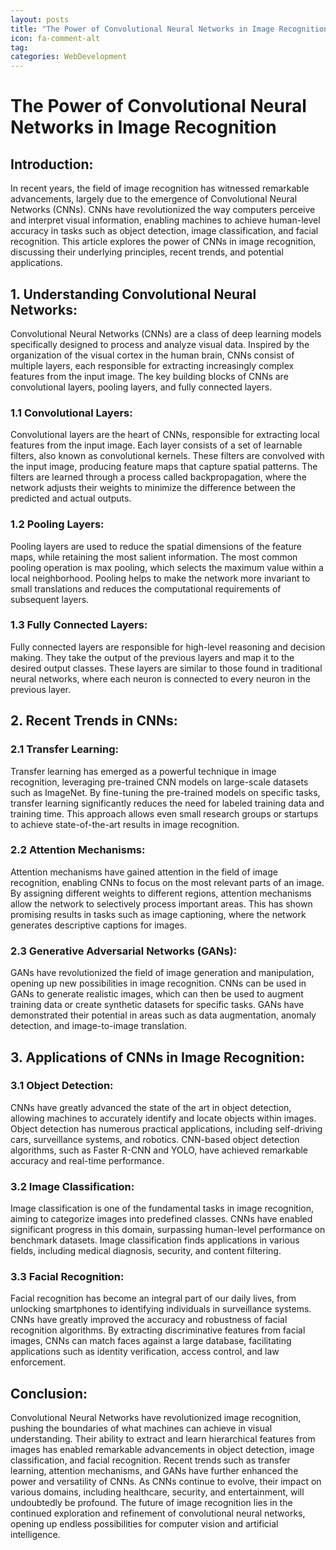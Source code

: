```yaml
---
layout: posts
title: "The Power of Convolutional Neural Networks in Image Recognition"
icon: fa-comment-alt
tag:      
categories: WebDevelopment
---
```



# The Power of Convolutional Neural Networks in Image Recognition

## Introduction:
In recent years, the field of image recognition has witnessed remarkable advancements, largely due to the emergence of Convolutional Neural Networks (CNNs). CNNs have revolutionized the way computers perceive and interpret visual information, enabling machines to achieve human-level accuracy in tasks such as object detection, image classification, and facial recognition. This article explores the power of CNNs in image recognition, discussing their underlying principles, recent trends, and potential applications.

## 1. Understanding Convolutional Neural Networks:
Convolutional Neural Networks (CNNs) are a class of deep learning models specifically designed to process and analyze visual data. Inspired by the organization of the visual cortex in the human brain, CNNs consist of multiple layers, each responsible for extracting increasingly complex features from the input image. The key building blocks of CNNs are convolutional layers, pooling layers, and fully connected layers.

### 1.1 Convolutional Layers:
Convolutional layers are the heart of CNNs, responsible for extracting local features from the input image. Each layer consists of a set of learnable filters, also known as convolutional kernels. These filters are convolved with the input image, producing feature maps that capture spatial patterns. The filters are learned through a process called backpropagation, where the network adjusts their weights to minimize the difference between the predicted and actual outputs.

### 1.2 Pooling Layers:
Pooling layers are used to reduce the spatial dimensions of the feature maps, while retaining the most salient information. The most common pooling operation is max pooling, which selects the maximum value within a local neighborhood. Pooling helps to make the network more invariant to small translations and reduces the computational requirements of subsequent layers.

### 1.3 Fully Connected Layers:
Fully connected layers are responsible for high-level reasoning and decision making. They take the output of the previous layers and map it to the desired output classes. These layers are similar to those found in traditional neural networks, where each neuron is connected to every neuron in the previous layer.

## 2. Recent Trends in CNNs:
### 2.1 Transfer Learning:
Transfer learning has emerged as a powerful technique in image recognition, leveraging pre-trained CNN models on large-scale datasets such as ImageNet. By fine-tuning the pre-trained models on specific tasks, transfer learning significantly reduces the need for labeled training data and training time. This approach allows even small research groups or startups to achieve state-of-the-art results in image recognition.

### 2.2 Attention Mechanisms:
Attention mechanisms have gained attention in the field of image recognition, enabling CNNs to focus on the most relevant parts of an image. By assigning different weights to different regions, attention mechanisms allow the network to selectively process important areas. This has shown promising results in tasks such as image captioning, where the network generates descriptive captions for images.

### 2.3 Generative Adversarial Networks (GANs):
GANs have revolutionized the field of image generation and manipulation, opening up new possibilities in image recognition. CNNs can be used in GANs to generate realistic images, which can then be used to augment training data or create synthetic datasets for specific tasks. GANs have demonstrated their potential in areas such as data augmentation, anomaly detection, and image-to-image translation.

## 3. Applications of CNNs in Image Recognition:
### 3.1 Object Detection:
CNNs have greatly advanced the state of the art in object detection, allowing machines to accurately identify and locate objects within images. Object detection has numerous practical applications, including self-driving cars, surveillance systems, and robotics. CNN-based object detection algorithms, such as Faster R-CNN and YOLO, have achieved remarkable accuracy and real-time performance.

### 3.2 Image Classification:
Image classification is one of the fundamental tasks in image recognition, aiming to categorize images into predefined classes. CNNs have enabled significant progress in this domain, surpassing human-level performance on benchmark datasets. Image classification finds applications in various fields, including medical diagnosis, security, and content filtering.

### 3.3 Facial Recognition:
Facial recognition has become an integral part of our daily lives, from unlocking smartphones to identifying individuals in surveillance systems. CNNs have greatly improved the accuracy and robustness of facial recognition algorithms. By extracting discriminative features from facial images, CNNs can match faces against a large database, facilitating applications such as identity verification, access control, and law enforcement.

## Conclusion:
Convolutional Neural Networks have revolutionized image recognition, pushing the boundaries of what machines can achieve in visual understanding. Their ability to extract and learn hierarchical features from images has enabled remarkable advancements in object detection, image classification, and facial recognition. Recent trends such as transfer learning, attention mechanisms, and GANs have further enhanced the power and versatility of CNNs. As CNNs continue to evolve, their impact on various domains, including healthcare, security, and entertainment, will undoubtedly be profound. The future of image recognition lies in the continued exploration and refinement of convolutional neural networks, opening up endless possibilities for computer vision and artificial intelligence.
